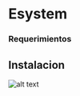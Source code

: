 # Esystem
### Requerimientos


## Instalacion


![alt text][logo]

[logo]: http://static.tumblr.com/1ca08bae5a0b5c088421eeeb08a10078/hixoe2z/T3tny76rs/tumblr_static_3dkvtda3z14w8skskc40k04cs.png "Logo Title Text 2"
